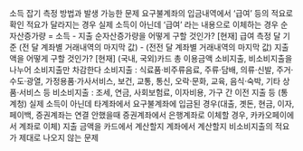 소득 잡기
측정 방법과 발생 가능한 문제
요구불계좌의 입금내역에서 ‘급여’ 등의 적요로 확인
적요가 달라지는 경우
실제 소득이 아닌데 ‘급여’ 라는 내용으로 이체하는 경우
순자산증가량 = 소득 - 지출
순자산증가량을 어떻게 구할 것인가?
[현재] 급여 측정 달 기준
(전 달 계좌별 거래내역의 마지막 값) - (전전 달 계좌별 거래내역의 마지막 값)
지출액을 어떻게 구할 것인가?
[현재] (국내, 국외)카드 총 이용금액
소비지출, 비소비지출을 나누어 소비지출만 차감한다
소비지출 : 식료품·비주류음료, 주류·담배, 의류·신발, 주거·수도·광열, 가정용품·가사서비스, 보건, 교통, 통신, 오락·문화, 교육, 음식·숙박, 기타 상품·서비스 등
비소비지출 : 조세, 연금, 사회보험료, 이자비용, 가구 간 이전 지출 등 (통계청)
실제 소득이 아닌데 타계좌에서 요구불계좌에 입금된 경우(대출, 곗돈, 현금, 이자, 페이백, 증권계좌는 연결 안했을때 증권계좌에서 은행계좌로 이체할 경우, 카카오페이에서 계좌로 이체)
지출 금액을 카드에서 계산할지 계좌에서 계산할지
비소비지출의 적요가 제대로 나오지 않는 문제
